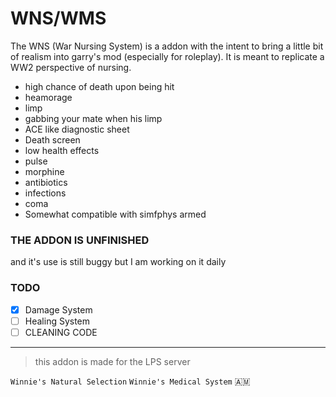 # WNS/WMS

The WNS (War Nursing System) is a addon with the intent to bring a little bit of realism into garry's mod (especially for roleplay). It is meant to replicate a WW2 perspective of nursing.

- high chance of death upon being hit
- heamorage
- limp
- gabbing your mate when his limp
- ACE like diagnostic sheet
- Death screen
- low health effects
- pulse
- morphine
- antibiotics
- infections
- coma
- Somewhat compatible with simfphys armed
### **THE ADDON IS UNFINISHED**

and it's use is still buggy but I am working on it daily 


### TODO
- [x] Damage System
- [ ] Healing System
- [ ] CLEANING CODE
---
> this addon is made for the LPS server

`Winnie's Natural Selection`
`Winnie's Medical System`
🇦🇲